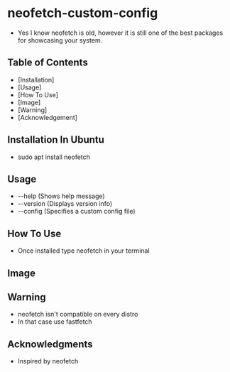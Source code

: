 # neofetch-custom-config
- Yes I know neofetch is old, however it is still one of the best packages for showcasing your system.

## Table of Contents
- [Installation]
- [Usage]
- [How To Use]
- [Image]
- [Warning]
- [Acknowledgement]

## Installation In Ubuntu
- sudo apt install neofetch

## Usage
- --help	(Shows help message)
- --version	(Displays version info)
- --config	(Specifies a custom config file)

## How To Use
- Once installed type neofetch in your terminal

## Image

## Warning
- neofetch isn't compatible on every distro
- In that case use fastfetch

## Acknowledgments
- Inspired by neofetch
